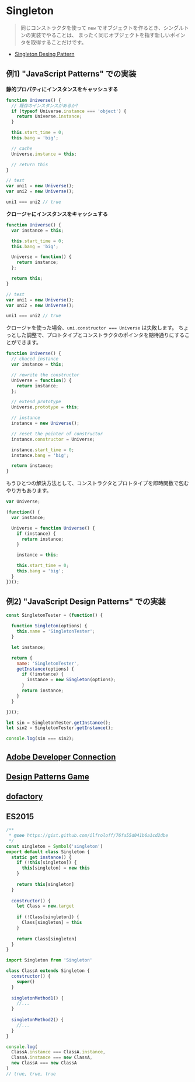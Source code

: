 # Singleton

> 同じコンストラクタを使って `new` でオブジェクトを作るとき、シングルトンの実装でやることは、
> まったく同じオブジェクトを指す新しいポインタを取得することだけです。

- [Singleton Desing Pattern](https://sourcemaking.com/design_patterns/singleton)

## 例1) "JavaScript Patterns" での実装

__静的プロパティにインスタンスをキャッシュする__

```js
function Universe() {
  // 既存のインスタンスがあるか?
  if (typeof Universe.instance === 'object') {
    return Universe.instance;
  }

  this.start_time = 0;
  this.bang = 'big';

  // cache
  Universe.instance = this;

  // return this
}

// test
var uni1 = new Universe();
var uni2 = new Universe();

uni1 === uni2 // true
```

__クロージャにインスタンスをキャッシュする__

```js
function Universe() {
  var instance = this;

  this.start_time = 0;
  this.bang = 'big';

  Universe = function() {
    return instance;
  };

  return this;
}

// test
var uni1 = new Universe();
var uni2 = new Universe();

uni1 === uni2 // true
```

クロージャを使った場合、`uni.constructor === Universe` は失敗します。   ちょっとした調整で、プロトタイプとコンストラクタのポインタを期待通りにすることができます。

```js
function Universe() {
  // chaced instance
  var instance = this;

  // rewrite the constructor
  Universe = function() {
    return instance;
  };

  // extend prototype
  Universe.prototype = this;

  // instance
  instance = new Universe();

  // reset the pointer of constructor
  instance.constructor = Universe;

  instance.start_time = 0;
  instance.bang = 'big';

  return instance;
}
```

もうひとつの解決方法として、コンストラクタとプロトタイプを即時関数で包むやり方もあります。

```js
var Universe;

(function() {
  var instance;

  Universe = function Universe() {
    if (instance) {
      return instance;
    }

    instance = this;

    this.start_time = 0;
    this.bang = 'big';
  }
})();
```

## 例2) "JavaScript Design Patterns" での実装

```js
const SingletonTester = (function() {

  function Singleton(options) {
    this.name = 'SingletonTester';
  }

  let instance;

  return {
    name: 'SingletonTester',
    getInstance(options) {
      if (!instance) {
        instance = new Singleton(options);
      }
      return instance;
    }
  }

})();

let sin = SingletonTester.getInstance();
let sin2 = SingletonTester.getInstance();

console.log(sin === sin2);
```

## [Adobe Developer Connection](https://github.com/stage-clear/Learning-javascript/blob/master/DesignPatterns/singleton/Adobe-Developer-Connection.md)
## [Design Patterns Game](https://github.com/stage-clear/Learning-javascript/blob/master/DesignPatterns/singleton/Design-patterns-geme.md)
## [dofactory](https://github.com/stage-clear/Learning-javascript/blob/master/DesignPatterns/singleton/dofactory.md)



## ES2015

```js
/**
 * @see https://gist.github.com/ilfroloff/76fa55d041b6a1cd2dbe
 */
const singleton = Symbol('singleton')
export default class Singleton {
  static get instance() {
    if (!this[singleton]) {
      this[singleton] = new this
    }
    
    return this[singleton]
  }
  
  constructor() {
    let Class = new.target
    
    if (!Class[singleton]) {
      Class[singleton] = this
    }
    
    return Class[singleton]
  }
}
```

```js
import Singleton from 'Singleton'

class ClassA extends Singleton {
  constructor() {
    super()
  }
  
  singletonMethod1() {
    //...
  }
  
  singletonMethod2() {
    //...
  }
}

console.log(
  ClassA.instance === ClassA.instance,
  ClassA.instance === new ClassA,
  new ClassA === new ClassA
)
// true, true, true
```
